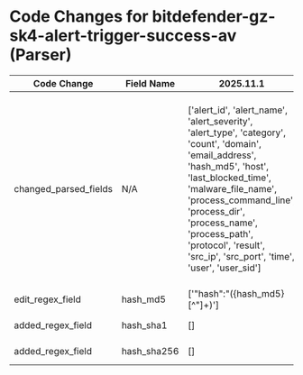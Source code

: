 # Code Changes for bitdefender-gz-sk4-alert-trigger-success-av (Parser)

| Code Change | Field Name | 2025.11.1 | 2025.12.1 |
|-------------|------------|-----------|------------|
| changed_parsed_fields | N/A | ['alert_id', 'alert_name', 'alert_severity', 'alert_type', 'category', 'count', 'domain', 'email_address', 'hash_md5', 'host', 'last_blocked_time', 'malware_file_name', 'process_command_line', 'process_dir', 'process_name', 'process_path', 'protocol', 'result', 'src_ip', 'src_port', 'time', 'user', 'user_sid'] | ['alert_id', 'alert_name', 'alert_severity', 'alert_type', 'category', 'count', 'domain', 'email_address', 'hash_md5', 'hash_sha1', 'hash_sha256', 'host', 'last_blocked_time', 'malware_file_name', 'process_command_line', 'process_dir', 'process_name', 'process_path', 'protocol', 'result', 'src_ip', 'src_port', 'time', 'user', 'user_sid'] |
| edit_regex_field | hash_md5 | ['"hash":"({hash_md5}[^"]+)'] | ['"hash":"(({hash_sha256}\w{64})|({hash_sha1}\w{40})|({hash_md5}\w{32}))"'] |
| added_regex_field | hash_sha1 | [] | ['"hash":"(({hash_sha256}\w{64})|({hash_sha1}\w{40})|({hash_md5}\w{32}))"'] |
| added_regex_field | hash_sha256 | [] | ['"hash":"(({hash_sha256}\w{64})|({hash_sha1}\w{40})|({hash_md5}\w{32}))"'] |